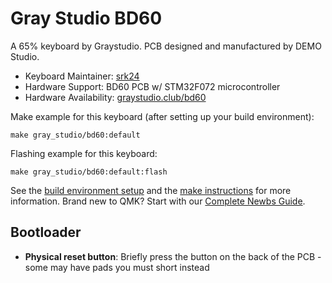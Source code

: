 # Gray Studio BD60

A 65% keyboard by Graystudio. PCB designed and manufactured by DEMO Studio.

* Keyboard Maintainer: [srk24](https://github.com/srk24)
* Hardware Support: BD60 PCB w/ STM32F072 microcontroller
* Hardware Availability: [graystudio.club/bd60](https://in-stock.graystudio.club/products/in-stock-bd60)

Make example for this keyboard (after setting up your build environment):

    make gray_studio/bd60:default

Flashing example for this keyboard:

    make gray_studio/bd60:default:flash

See the [build environment setup](https://docs.qmk.fm/#/getting_started_build_tools) and the [make instructions](https://docs.qmk.fm/#/getting_started_make_guide) for more information. Brand new to QMK? Start with our [Complete Newbs Guide](https://docs.qmk.fm/#/newbs).

## Bootloader

* **Physical reset button**: Briefly press the button on the back of the PCB - some may have pads you must short instead

